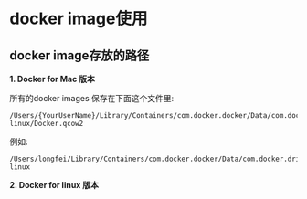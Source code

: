 
# docker image使用

## docker image存放的路径

**1. Docker for Mac 版本**

所有的docker images 保存在下面这个文件里:

```
/Users/{YourUserName}/Library/Containers/com.docker.docker/Data/com.docker.driver.amd64-linux/Docker.qcow2
```

例如:

```
/Users/longfei/Library/Containers/com.docker.docker/Data/com.docker.driver.amd64-linux
```

**2. Docker for linux 版本**
